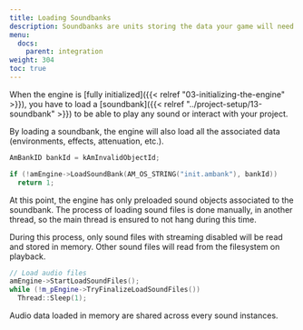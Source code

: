 ```yaml
---
title: Loading Soundbanks
description: Soundbanks are units storing the data your game will need to play audio. The page will show you how to load soundbanks from an Amplitude project.
menu:
  docs:
    parent: integration
weight: 304
toc: true
---
```


When the engine is [fully initialized]({{< relref "03-initializing-the-engine" >}}), you have to load a
[soundbank]({{< relref "../project-setup/13-soundbank" >}}) to be able to play any sound or interact with your project.

By loading a soundbank, the engine will also load all the associated data (environments, effects, attenuation, etc.).

```cpp
AmBankID bankId = kAmInvalidObjectId;

if (!amEngine->LoadSoundBank(AM_OS_STRING("init.ambank"), bankId))
  return 1;
```

At this point, the engine has only preloaded sound objects associated to the soundbank. The process of loading sound files
is done manually, in another thread, so the main thread is ensured to not hang during this time.

During this process, only sound files with streaming disabled will be read and stored in memory. Other sound files will
read from the filesystem on playback.

```cpp
// Load audio files
amEngine->StartLoadSoundFiles();
while (!m_pEngine->TryFinalizeLoadSoundFiles())
  Thread::Sleep(1);
```

Audio data loaded in memory are shared across every sound instances.
